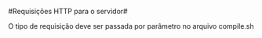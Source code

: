 #Requisições HTTP para o servidor#

O tipo de requisição deve ser passada por parâmetro no arquivo compile.sh 
